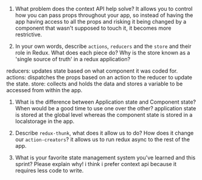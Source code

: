 1. What problem does the context API help solve?
It allows you to control how you can pass props throughout your app, so instead of having the app having access to all the props and risking it being changed by a component that wasn't supposed to touch it, it becomes more restrictive.

1. In your own words, describe `actions`, `reducers` and the `store` and their role in Redux. What does each piece do? Why is the store known as a 'single source of truth' in a redux application?

reducers: updates state based on what component it was coded for.
actions: dispatches the props based on an action to the reducer to update the state. 
store: collects and holds the data and stores a variable to be accessed from within the app.

1. What is the difference between Application state and Component state? When would be a good time to use one over the other?
application state is stored at the global level whereas the component state is stored in a localstorage in the app.

1. Describe `redux-thunk`, what does it allow us to do? How does it change our `action-creators`?
it allows us to run redux async to the rest of the app. 

1. What is your favorite state management system you've learned and this sprint? Please explain why!
i think i prefer context api because it requires less code to write. 